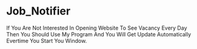 # Job_Notifier
If You Are Not Interested In Opening Website To See Vacancy Every Day Then You Should Use My Program And You Will Get Update Automatically Evertime You Start You Window.

